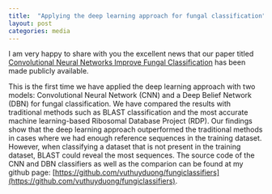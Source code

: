 ```yaml
---
title:  "Applying the deep learning approach for fungal classification"
layout: post
categories: media
---
```

I am very happy to share with you the excellent news that our paper titled [Convolutional Neural Networks Improve Fungal Classification](https://www.nature.com/articles/s41598-020-69245-y) has been made publicly available.

This is the first time we have applied the deep learning approach with two models: Convolutional Neural Network (CNN) and a Deep Belief Network (DBN) for fungal classification. We have compared the results with traditional methods such as BLAST classification and the most accurate machine learning-based Ribosomal Database Project (RDP). Our findings show that the deep learning approach outperformed the traditional methods in cases where we had enough reference sequences in the training dataset. However, when classifying a dataset that is not present in the training dataset, BLAST could reveal the most sequences. The source code of the CNN and DBN classifiers as well as the comparion can be found at my github page: [https://github.com/vuthuyduong/fungiclassifiers](https://github.com/vuthuyduong/fungiclassifiers).
